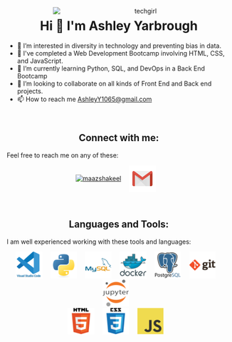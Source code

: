 <p align="center">
<img align="right" src="https://i.pinimg.com/originals/11/96/89/119689d2f8ae50053501afb4190e23f6.gif" width="400" alt="techgirl">
</p>
<h1 align="center">Hi 👋 I'm Ashley Yarbrough</h1>
  
- 👀 I’m interested in diversity in technology and preventing bias in data.
- 📖 I've completed a Web Development Bootcamp involving HTML, CSS, and JavaScript.
- 🌱 I’m currently learning Python, SQL, and DevOps in a Back End Bootcamp
- 👯 I’m looking to collaborate on all kinds of Front End and Back end projects.
- 📫 How to reach me AshleyY1065@gmail.com

<!---
AshleyY1065/AshleyY1065 is a ✨ special ✨ repository because its `README.md` (this file) appears on your GitHub profile.
You can click the Preview link to take a look at your changes.
--->


<br>
<h2 align="center">Connect with me:</h2>

Feel free to reach me on any of these:

<p align="center">
<a href="https://www.linkedin.com/in/ashley-yarbrough-414018113/" target="blank"><img align="center" src="https://raw.githubusercontent.com/rahuldkjain/github-profile-readme-generator/master/src/images/icons/Social/linked-in-alt.svg" alt="maazshakeel" height="40" width="40"></a>&emsp;
<a href="mailto:AshleyY1065@gmail.com" target="_blank"><img align = "center" src="https://github.com/NazomU/NazomU/blob/main/gmail.png" alt="Gmail Logo" height = "60" width="60"></a>&emsp;
</p>
<br>

<h2 align="center">Languages and Tools:</h2>

I am well experienced working with these tools and languages:

<p align="center">  
<a href="https://www.code.visualstudio.com" target="_blank"> <img src="https://raw.githubusercontent.com/devicons/devicon/master/icons/vscode/vscode-original-wordmark.svg" alt="vscode" width="60" height="60"/></a>&emsp;
<a href="https://www.python.org" target="_blank"> <img src="https://raw.githubusercontent.com/devicons/devicon/master/icons/python/python-original.svg" alt="python" width="60" height="60"/></a>&emsp;
<a href="https://www.mysql.com/" target="_blank"> <img src="https://raw.githubusercontent.com/devicons/devicon/master/icons/mysql/mysql-original-wordmark.svg" alt="mysql" width="60" height="60"/></a>&emsp;
<a href="https://www.docker.com" target="_blank"> <img src="https://raw.githubusercontent.com/devicons/devicon/master/icons/docker/docker-original-wordmark.svg" alt="docker" width="60" height="60"/></a>&emsp;
<a href="https://www.postgresql.org/" target="_blank"> <img src="https://raw.githubusercontent.com/devicons/devicon/master/icons/postgresql/postgresql-original-wordmark.svg" alt="postgresql" width="60" height="60"/></a>&emsp;
<a href="https://git-scm.com/" target="_blank"> <img src="https://github.com/devicons/devicon/blob/master/icons/git/git-original-wordmark.svg" alt"git" width="60" height="60"/></a>&emsp;
<a href="https://jupyter.org/" target="_blank"> <img src="https://github.com/devicons/devicon/blob/master/icons/jupyter/jupyter-original-wordmark.svg" alt"jupyter icon" width="60" height="60"/></a>&emsp;
<br>
<a href="https://html.spec.whatwg.org/multipage/" target="_blank"> <img src="https://github.com/devicons/devicon/blob/master/icons/html5/html5-original-wordmark.svg" alt"html5" width="60" height="60"/></a>&emsp;
<a href="https://www.w3schools.com/css/" target="_blank"> <img src="https://github.com/devicons/devicon/blob/master/icons/css3/css3-original-wordmark.svg" alt"css" width="60" height="60"/></a>&emsp;
<a href="https://www.javascript.com/" target="_blank"> <img src="https://github.com/devicons/devicon/blob/master/icons/javascript/javascript-original.svg" alt"javascript icon" width="60" height="60"/></a>&emsp;

</p>

<br>
